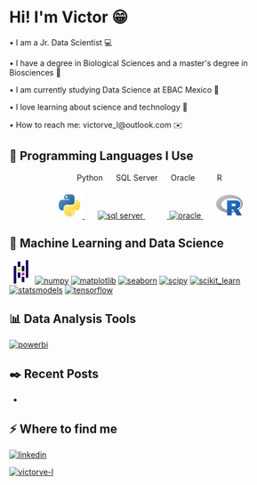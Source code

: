 <h1>Hi! I'm Victor 😁</h1>
<p>• I am a Jr. Data Scientist 💻 </p>
<p>• I have a degree in Biological Sciences and a master's degree in Biosciences 🔬 </p>
<p>• I am currently studying Data Science at EBAC Mexico 📝</p>
<p>• I love learning about science and technology 📱</p>
<p>• How to reach me: victorve_l@outlook.com ✉️</p>

<h2>🚀 Programming Languages I Use</h2>

<div style="text-align: center;">
  <span>Python</span>&nbsp;&nbsp;&nbsp;&nbsp;&nbsp;
  <span>SQL Server</span>&nbsp;&nbsp;&nbsp;&nbsp;&nbsp;
  <span>Oracle</span>&nbsp;&nbsp;&nbsp;&nbsp;&nbsp;
  &nbsp&nbsp&nbsp&nbsp<span>R</span>
  <br><br> <a target="_blank" href="https://raw.githubusercontent.com/devicons/devicon/master/icons/python/python-original.svg">
    <img src="https://raw.githubusercontent.com/devicons/devicon/master/icons/python/python-original.svg" alt="python" width="48" height="48" />
  </a>&nbsp;&nbsp;&nbsp;&nbsp;&nbsp;
  <a target="_blank" href="https://www.svgrepo.com/show/303229/microsoft-sql-server-logo.svg">
    <img src="https://www.svgrepo.com/show/303229/microsoft-sql-server-logo.svg" alt="sql server" width="48" height="48" />
  </a>&nbsp;&nbsp;&nbsp;&nbsp;&nbsp;
  &nbsp&nbsp&nbsp&nbsp<a target="_blank" href="https://www.vectorlogo.zone/logos/oracle/oracle-icon.svg">
    <img src="https://www.vectorlogo.zone/logos/oracle/oracle-icon.svg" alt="oracle" width="48" height="48" />
  </a>&nbsp;&nbsp;&nbsp;&nbsp;&nbsp;
  <a target="_blank" href="https://raw.githubusercontent.com/devicons/devicon/master/icons/r/r-original.svg">
    <img src="https://raw.githubusercontent.com/devicons/devicon/master/icons/r/r-original.svg" alt="r" width="48" height="48" />
  </a>
</div>

<h2>🧠 Machine Learning and Data Science</h2>
<p>
  <a target="_blank" href="https://raw.githubusercontent.com/devicons/devicon/2ae2a900d2f041da66e950e4d48052658d850630/icons/pandas/pandas-original.svg" style="display: inline-block;"><img src="https://raw.githubusercontent.com/devicons/devicon/2ae2a900d2f041da66e950e4d48052658d850630/icons/pandas/pandas-original.svg" alt="pandas" width="42" height="42" /></a>
  <a target="_blank" href="https://numpy.org/doc/stable/_static/numpylogo.svg" style="display: inline-block;"><img src="https://numpy.org/doc/stable/_static/numpylogo.svg" alt="numpy" width="42" height="42" /></a>
  <a target="_blank" href="https://matplotlib.org/_static/logo2_compressed.svg" style="display: inline-block;"><img src="https://matplotlib.org/_static/logo2_compressed.svg" alt="matplotlib" width="42" height="42" /></a>
  <a target="_blank" href="https://seaborn.pydata.org/_images/logo-mark-lightbg.svg" style="display: inline-block;"><img src="https://seaborn.pydata.org/_images/logo-mark-lightbg.svg" alt="seaborn" width="42" height="42" /></a>
  <a target="_blank" href="https://upload.wikimedia.org/wikipedia/commons/0/07/Scipylogo.png" style="display: inline-block;"><img src="https://raw.githubusercontent.com/valohai/ml-logos/refs/heads/master/scipy.svg" alt="scipy" width="42" height="42" /></a>
  <a target="_blank" href="https://upload.wikimedia.org/wikipedia/commons/0/05/Scikit_learn_logo_small.svg" style="display: inline-block;"><img src="https://upload.wikimedia.org/wikipedia/commons/0/05/Scikit_learn_logo_small.svg" alt="scikit_learn" width="42" height="42" /></a>
  <a target="_blank" href="https://www.statsmodels.org/stable/_static/statsmodels_logo.svg" style="display: inline-block;"><img src="https://www.statsmodels.org/v0.11.1/_images/statsmodels-logo-v2-no-text.svg" alt="statsmodels" width="42" height="42" /></a>
  <a target="_blank" href="https://www.vectorlogo.zone/logos/tensorflow/tensorflow-icon.svg" style="display: inline-block;"><img src="https://www.vectorlogo.zone/logos/tensorflow/tensorflow-icon.svg" alt="tensorflow" width="42" height="42" /></a>
</p>
<h2>📊 Data Analysis Tools</h2>
<p>
  <a target="_blank" href="https://raw.githubusercontent.com/microsoft/PowerBI-Icons/main/SVG/PowerBI-Logo.svg" style="display: inline-block;"><img src="https://www.vectorlogo.zone/logos/microsoft_powerbi/microsoft_powerbi-icon.svg" alt="powerbi" width="42" height="42" /></a>
</p>

<h2>✒️ Recent Posts</h2>
<ul>
<li><a target="_blank" href=""></a></li>
</ul>

<h2>⚡️ Where to find me</h2>
<p><a target="_blank" href="https://www.linkedin.com/in/victor-de-la-torrev/" style="display: inline-block;"><img src="https://img.shields.io/badge/linkedin-logo?style=for-the-badge&logo=linkedin&logoColor=white&color=%230a77b6" alt="linkedin" /></a></p>
<p><a href="https://github.com/ryo-ma/github-profile-trophy"><img src="https://github-profile-trophy.vercel.app/?username= victorve-l" alt=" victorve-l" /></a></p>
